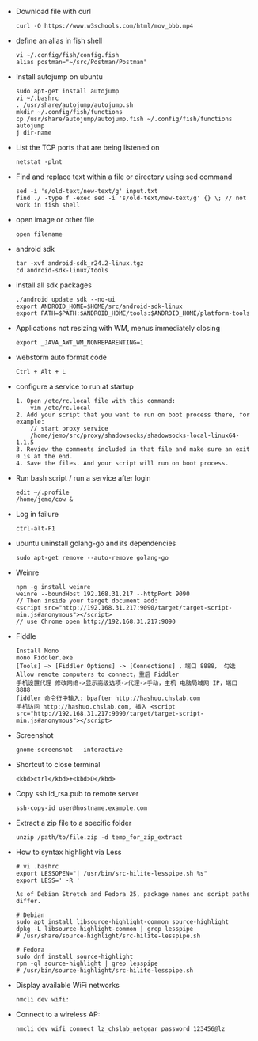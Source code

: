 - Download file with curl

      curl -O https://www.w3schools.com/html/mov_bbb.mp4

- define an alias in fish shell

      vi ~/.config/fish/config.fish
      alias postman="~/src/Postman/Postman"

- Install autojump on ubuntu

      sudo apt-get install autojump
      vi ~/.bashrc
      . /usr/share/autojump/autojump.sh
      mkdir ~/.config/fish/functions
      cp /usr/share/autojump/autojump.fish ~/.config/fish/functions
      autojump
      j dir-name

- List the TCP ports that are being listened on

      netstat -plnt 

- Find and replace text within a file or directory using sed command

      sed -i 's/old-text/new-text/g' input.txt
      find ./ -type f -exec sed -i 's/old-text/new-text/g' {} \; // not work in fish shell

- open image or other file

      open filename

- android sdk

      tar -xvf android-sdk_r24.2-linux.tgz
      cd android-sdk-linux/tools

- install all sdk packages

      ./android update sdk --no-ui
      export ANDROID_HOME=$HOME/src/android-sdk-linux
      export PATH=$PATH:$ANDROID_HOME/tools:$ANDROID_HOME/platform-tools

- Applications not resizing with WM, menus immediately closing

      export _JAVA_AWT_WM_NONREPARENTING=1

- webstorm  auto format code

      Ctrl + Alt + L

- configure a service to run at startup

      1. Open /etc/rc.local file with this command:
          vim /etc/rc.local
      2. Add your script that you want to run on boot process there, for example:
          // start proxy service
          /home/jemo/src/proxy/shadowsocks/shadowsocks-local-linux64-1.1.5
      3. Review the comments included in that file and make sure an exit 0 is at the end.
      4. Save the files. And your script will run on boot process.

- Run bash script / run a service after login

      edit ~/.profile
      /home/jemo/cow &

- Log in failure

      ctrl-alt-F1

- ubuntu uninstall golang-go and its dependencies

      sudo apt-get remove --auto-remove golang-go

- Weinre

      npm -g install weinre
      weinre --boundHost 192.168.31.217 --httpPort 9090
      // Then inside your target document add:
      <script src="http://192.168.31.217:9090/target/target-script-min.js#anonymous"></script>
      // use Chrome open http://192.168.31.217:9090

- Fiddle

  ```
  Install Mono
  mono Fiddler.exe
  [Tools] –> [Fiddler Options] -> [Connections] ，端口 8888， 勾选 Allow remote computers to connect，重启 Fiddler
  手机设置代理 修改网络->显示高级选项->代理->手动，主机 电脑局域网 IP，端口 8888
  fiddler 命令行中输入: bpafter http://hashuo.chslab.com
  手机访问 http://hashuo.chslab.com, 插入 <script src="http://192.168.31.217:9090/target/target-script-min.js#anonymous"></script>
  
  ```

- Screenshot

  ```
  gnome-screenshot --interactive
  ```

- Shortcut to close terminal

  ```
  <kbd>ctrl</kbd>+<kbd>D</kbd>
  ```

- Copy ssh id_rsa.pub to remote server

  ```
  ssh-copy-id user@hostname.example.com
  ```

- Extract a zip file to a specific folder

  ```
  unzip /path/to/file.zip -d temp_for_zip_extract
  ```

- How to syntax highlight via Less

  ```
  # vi .bashrc
  export LESSOPEN="| /usr/bin/src-hilite-lesspipe.sh %s"
  export LESS=' -R '

  As of Debian Stretch and Fedora 25, package names and script paths differ. 

  # Debian
  sudo apt install libsource-highlight-common source-highlight
  dpkg -L libsource-highlight-common | grep lesspipe
  # /usr/share/source-highlight/src-hilite-lesspipe.sh

  # Fedora
  sudo dnf install source-highlight
  rpm -ql source-highlight | grep lesspipe
  # /usr/bin/source-highlight/src-hilite-lesspipe.sh
  ```
- Display available WiFi networks

  ```
  nmcli dev wifi:
  ```

- Connect to a wireless AP:

  ```
  nmcli dev wifi connect lz_chslab_netgear password 123456@lz
  ```
